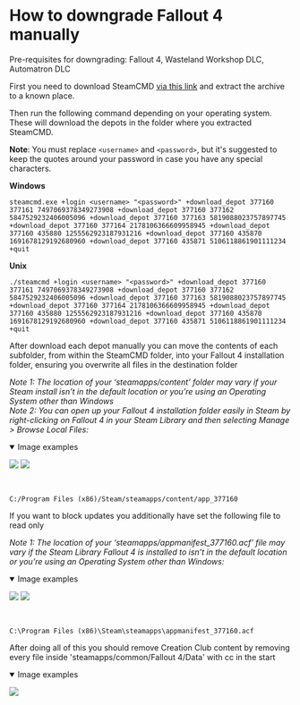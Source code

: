 # How to downgrade Fallout 4 manually

Pre-requisites for downgrading:
Fallout 4, Wasteland Workshop DLC, Automatron DLC

First you need to download SteamCMD [via this link]([steam://open/console](https://developer.valvesoftware.com/wiki/SteamCMD#Downloading_SteamCMD)) and extract the archive to a known place.

Then run the following command depending on your operating system. These will download the depots in the folder where you extracted SteamCMD.

**Note**: You must replace `<username>` and `<password>`, but it's suggested to keep the quotes around your password in case you have any special characters.

**Windows**
```
steamcmd.exe +login <username> "<password>" +download_depot 377160 377161 7497069378349273908 +download_depot 377160 377162 5847529232406005096 +download_depot 377160 377163 5819088023757897745 +download_depot 377160 377164 2178106366609958945 +download_depot 377160 435880 1255562923187931216 +download_depot 377160 435870 1691678129192680960 +download_depot 377160 435871 5106118861901111234 +quit
```

**Unix**
```
./steamcmd +login <username> "<password>" +download_depot 377160 377161 7497069378349273908 +download_depot 377160 377162 5847529232406005096 +download_depot 377160 377163 5819088023757897745 +download_depot 377160 377164 2178106366609958945 +download_depot 377160 435880 1255562923187931216 +download_depot 377160 435870 1691678129192680960 +download_depot 377160 435871 5106118861901111234 +quit
```

After download each depot manually you can move the contents of each subfolder, from within the SteamCMD folder, into your Fallout 4 installation folder, ensuring you overwrite all files in the destination folder

_Note 1: The location of your ‘steamapps/content’ folder may vary if your Steam install isn’t in the default location or you’re using an Operating System other than Windows  
Note 2: You can open up your Fallout 4 installation folder easily in Steam by right-clicking on Fallout 4 in your Steam Library and then selecting Manage > Browse Local Files:_

<details open>
<summary>Image examples</summary>

![](./img/Manually/image5.png)
![](./img/Manually/image6.png)
</details>

<br>

```
C:/Program Files (x86)/Steam/steamapps/content/app_377160
```

If you want to block updates you additionally have set the following file to read only

_Note 1: The location of your ‘steamapps/appmanifest_377160.acf’ file may vary if the Steam Library Fallout 4 is installed to isn’t in the default location or you’re using an Operating System other than Windows:_
 
<details open>
<summary>Image examples</summary>

![](./img/Manually/image7.jpg)
![](./img/Manually/image8.jpg)
</details>

<br>

```
C:\Program Files (x86)\Steam\steamapps\appmanifest_377160.acf
```

After doing all of this you should remove Creation Club content by removing every file inside 'steamapps/common/Fallout 4/Data' with cc in the start

<details open>
<summary>Image examples</summary>

![](./img/Manually/image9.png)
</details>

<br>
